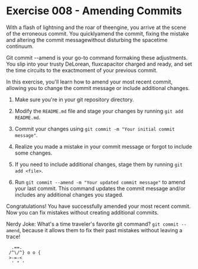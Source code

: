 # Exercise 008 - Amending Commits

With a flash of lightning and the roar of theengine, you arrive at the 
scene of the erroneous commit. You quicklyamend the commit, fixing the 
mistake and altering the commit messagewithout disturbing the spacetime 
continuum.

Git commit --amend is your go-to command formaking these adjustments. You 
slip into your trusty DeLorean, fluxcapacitor charged and ready, and set 
the time circuits to the exactmoment of your previous commit.

In this exercise, you'll learn how to amend your most recent commit, allowing you to
change the commit message or include additional changes.

1. Make sure you're in your git repository directory.

2. Modify the `README.md` file and stage your changes by running `git add README.md`.

3. Commit your changes using `git commit -m "Your initial commit message"`.

4. Realize you made a mistake in your commit message or forgot to include some changes.

5. If you need to include additional changes, stage them by running `git add <file>`.

6. Run `git commit --amend -m "Your updated commit message"` to amend your last commit.
   This command updates the commit message and/or includes any additional changes you
   staged.

Congratulations! You have successfully amended your most recent commit. Now you can
fix mistakes without creating additional commits.

Nerdy Joke: What's a time traveler's favorite git command? `git commit --amend`, because
it allows them to fix their past mistakes without leaving a trace!

```
  .==. 
 /^\/^} o o {
 >-=-<
  ' " '
```

